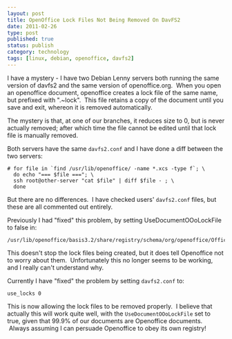 ```yaml
--- 
layout: post 
title: OpenOffice Lock Files Not Being Removed On DavFS2
date: 2011-02-26
type: post 
published: true 
status: publish
category: technology
tags: [linux, debian, openoffice, davfs2]
---
```


I have a mystery - I have two Debian Lenny servers both running the same
version of davfs2 and the same version of openoffice.org.  When you open
an openoffice document, openoffice creates a lock file of the same name,
but prefixed with ".\~lock".  This file retains a copy of the document
until you save and exit, whereon it is removed automatically.

The mystery is that, at one of our branches, it reduces size to 0, but
is never actually removed; after which time the file cannot be edited
until that lock file is manually removed.

<!--more-->

Both servers have the same `davfs2.conf` and I have done a diff between
the two servers:

    # for file in `find /usr/lib/openoffice/ -name *.xcs -type f`; \
      do echo "=== $file ==="; \
      ssh root@other-server "cat $file" | diff $file - ; \
      done

But there are no differences.  I have checked users' `davfs2.conf` files,
but these are all commented out entirely.

Previously I had "fixed" this problem, by setting UseDocumentOOoLockFile
to false in:

    /usr/lib/openoffice/basis3.2/share/registry/schema/org/openoffice/Office/Common.xcs

This doesn't stop the lock files being created, but it does tell
Openoffice not to worry about them.  Unfortunately this no longer seems
to be working, and I really can't understand why.

Currently I have "fixed" the problem by setting `davfs2.conf` to:

    use_locks 0

This is now allowing the lock files to be removed properly.  I believe
that actually this will work quite well, with the `UseDocumentOOoLockFile`
set to true, given that 99.9% of our documents are Openoffice documents.
 Always assuming I can persuade Openoffice to obey its own registry!

